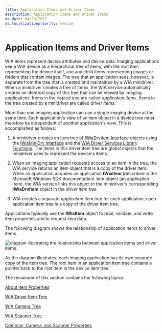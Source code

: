 ```yaml
---
title: Application Items and Driver Items
description: Application Items and Driver Items
ms.date: 04/20/2017
ms.localizationpriority: medium
---
```


# Application Items and Driver Items





WIA items represent device attributes and device data. Imaging applications see a WIA device as a hierarchical tree of items, with the root item representing the device itself, and any child items representing images or folders that contain images. The tree that an application sees, however, is separate from the tree that is created and maintained by a WIA minidriver. When a minidriver creates a tree of items, the WIA service automatically creates an identical copy of this tree that can be viewed by imaging applications. Items in the copied tree are called *application items*. Items in the tree created by a minidriver are called *driver items*.

More than one imaging application can use a single imaging device at the same time. Each application's view of an item object in a device tree must therefore be independent of another application's view. This is accomplished as follows:

1.  A minidriver creates an item tree of [IWiaDrvItem Interface](/windows-hardware/drivers/ddi/wiamindr_lh/nn-wiamindr_lh-iwiadrvitem) objects using the [IWiaMiniDrv Interface](/windows-hardware/drivers/ddi/wiamindr_lh/nn-wiamindr_lh-iwiaminidrv) and the [WIA Driver Services Library Functions](/windows-hardware/drivers/ddi/wiamdef/index). The items in this driver item tree are global objects that the minidriver uses to represent the device's items.

2.  When an imaging application requests access to an item in the tree, the WIA service returns an item object that is a copy of the driver item. When an application acquires an application **IWiaItem** (described in the Microsoft Windows SDK documentation) item object (an application item), the WIA service links this object to the minidriver's corresponding **IWiaDrvItem** object in the *driver item tree*.

3.  WIA creates a separate *application item tree* for each application, each application item tree is a copy of the driver item tree.

Applications typically use the **IWiaItem** object to read, validate, and write item properties and to request item data.

The following diagram shows the relationship of application items to driver items.

![diagram illustrating the relationship between application items and driver items.](images/art-5.png)

As the diagram illustrates, each imaging application has its own separate copy of the item tree. The root item in an application item tree contains a pointer back to the root item in the device item tree.

The remainder of this section contains the following topics:

[About Item Properties](about-item-properties.md)

[WIA Driver Item Tree](wia-driver-item-tree.md)

[WIA Camera Tree](wia-camera-tree.md)

[WIA Scanner Tree](wia-scanner-tree.md)

[Common, Camera, and Scanner Properties](common--camera--and-scanner-properties.md)

 

